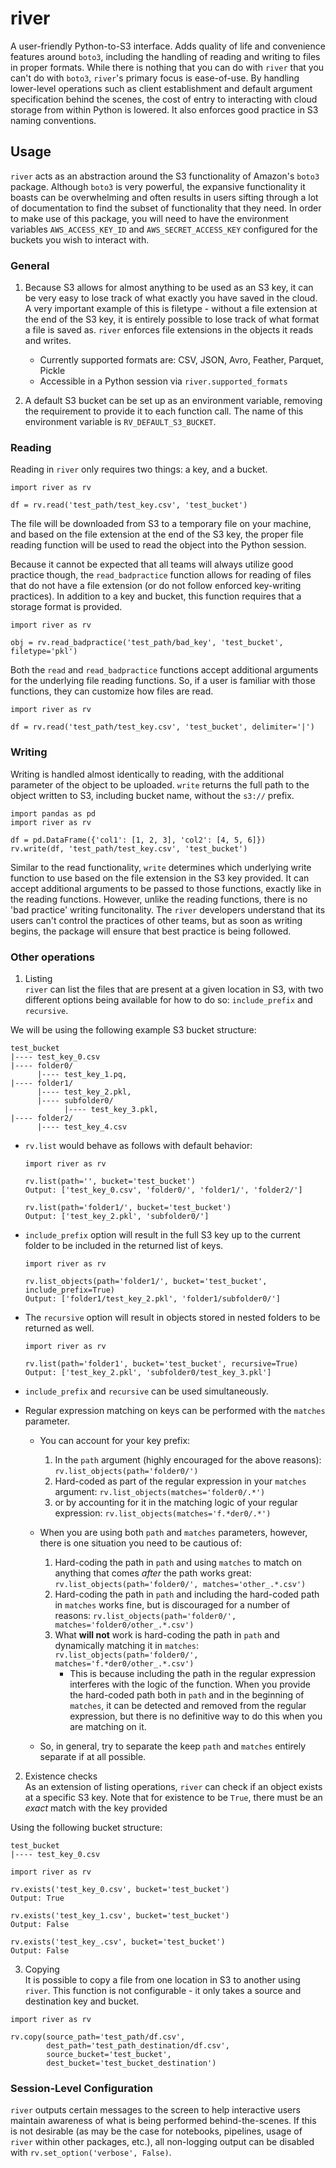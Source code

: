 # river
A user-friendly Python-to-S3 interface. Adds quality of life and convenience features around `boto3`, including the handling of reading and writing to files in proper formats.  While there is nothing that you can do with `river` that you can't do with `boto3`, `river`'s primary focus is ease-of-use. By handling lower-level operations such as client establishment and default argument specification behind the scenes, the cost of entry to interacting with cloud storage from within Python is lowered.
It also enforces good practice in S3 naming conventions.


## Usage
`river` acts as an abstraction around the S3 functionality of Amazon's `boto3` package.
Although `boto3` is very powerful, the expansive functionality it boasts can be overwhelming
and often results in users sifting through a lot of documentation to find the subset of
functionality that they need. In order to make use of this package, you will need to have
the environment variables `AWS_ACCESS_KEY_ID` and `AWS_SECRET_ACCESS_KEY` configured
for the buckets you wish to interact with.

### General
1. Because S3 allows for almost anything to be used as an S3 key, it can be very easy to
lose track of what exactly you have saved in the cloud. A very important example of this is
filetype - without a file extension at the end of the S3 key, it is entirely possible to
lose track of what format a file is saved as. `river` enforces file extensions in the objects
it reads and writes.
    * Currently supported formats are: CSV, JSON, Avro, Feather, Parquet, Pickle
    * Accessible in a Python session via `river.supported_formats`

2. A default S3 bucket can be set up as an environment variable, removing the requirement
to provide it to each function call. The name of this environment variable is `RV_DEFAULT_S3_BUCKET`.

### Reading
Reading in `river` only requires two things: a key, and a bucket.

```
import river as rv

df = rv.read('test_path/test_key.csv', 'test_bucket')
```

The file will be downloaded from S3 to a temporary file on your machine, and
based on the file extension at the end of the S3 key, the proper file reading
function will be used to read the object into the Python session.

Because it cannot be expected that all teams will always utilize good practice though,
the `read_badpractice` function allows for reading of files that do not have a file
extension (or do not follow enforced key-writing practices). In addition to a key
and bucket, this function requires that a storage format is provided.

```
import river as rv

obj = rv.read_badpractice('test_path/bad_key', 'test_bucket', filetype='pkl')
```

Both the `read` and `read_badpractice` functions accept additional arguments
for the underlying file reading functions. So, if a user is familiar with
those functions, they can customize how files are read.

```
import river as rv

df = rv.read('test_path/test_key.csv', 'test_bucket', delimiter='|')
```

### Writing
Writing is handled almost identically to reading, with the additional
parameter of the object to be uploaded. `write` returns the full path to
the object written to S3, including bucket name, without the `s3://` prefix.

```
import pandas as pd
import river as rv

df = pd.DataFrame({'col1': [1, 2, 3], 'col2': [4, 5, 6]})
rv.write(df, 'test_path/test_key.csv', 'test_bucket')
```

Similar to the read functionality, `write` determines which underlying write
function to use based on the file extension in the S3 key provided. It can
accept additional arguments to be passed to those functions, exactly like
in the reading functions. However, unlike the reading functions, there is
no 'bad practice' writing funcitonality. The `river` developers understand that
its users can't control the practices of other teams, but as soon as writing
begins, the package will ensure that best practice is being followed.

### Other operations
1. Listing<br>
`river` can list the files that are present at a given location in S3, with
two different options being available for how to do so: `include_prefix` and `recursive`.

 We will be using the following example S3 bucket structure:
```
test_bucket
|---- test_key_0.csv
|---- folder0/
      |---- test_key_1.pq,
|---- folder1/
      |---- test_key_2.pkl,
      |---- subfolder0/
            |---- test_key_3.pkl,
|---- folder2/
      |---- test_key_4.csv
```

  - `rv.list` would behave as follows with default behavior:
     ```
     import river as rv

     rv.list(path='', bucket='test_bucket')
     Output: ['test_key_0.csv', 'folder0/', 'folder1/', 'folder2/']

     rv.list(path='folder1/', bucket='test_bucket')
     Output: ['test_key_2.pkl', 'subfolder0/']
     ```

  - `include_prefix` option will result in the full S3 key up to the current folder
 to be included in the returned list of keys.
     ```
     import river as rv

     rv.list_objects(path='folder1/', bucket='test_bucket', include_prefix=True)
     Output: ['folder1/test_key_2.pkl', 'folder1/subfolder0/']
     ```

  - The `recursive` option will result in objects stored in nested folders to be returned as well.
    ```
    import river as rv

    rv.list(path='folder1', bucket='test_bucket', recursive=True)
    Output: ['test_key_2.pkl', 'subfolder0/test_key_3.pkl']
    ```

  - `include_prefix` and `recursive` can be used simultaneously.

  - Regular expression matching on keys can be performed with the `matches` parameter.
      - You can account for your key prefix:
          1. In the `path` argument (highly encouraged for the above reasons): `rv.list_objects(path='folder0/')`
          2. Hard-coded as part of the regular expression in your `matches` argument: `rv.list_objects(matches='folder0/.*')`
          3. or by accounting for it in the matching logic of your regular expression: `rv.list_objects(matches='f.*der0/.*')`

      - When you are using both `path` and `matches` parameters, however, there is one situation you need to be cautious of:
          1. Hard-coding the path in `path` and using `matches` to match on anything that comes _after_ the path works great: `rv.list_objects(path='folder0/', matches='other_.*.csv')`
          2. Hard-coding the path in `path` and including the hard-coded path in `matches` works fine, but is discouraged for a number of reasons: `rv.list_objects(path='folder0/', matches='folder0/other_.*.csv')`
          3. What **will not** work is hard-coding the path in `path` and dynamically matching it in `matches`: `rv.list_objects(path='folder0/', matches='f.*der0/other_.*.csv')`
              - This is because including the path in the regular expression interferes with the logic of the function. When you provide the hard-coded path both in `path` and in the beginning of `matches`, it can be detected and removed from the regular expression, but there is no definitive way to do this when you are matching on it.

      - So, in general, try to separate the keep `path` and `matches` entirely separate if at all possible.

2. Existence checks<br>
As an extension of listing operations, `river` can check if an object exists at
a specific S3 key. Note that for existence to be `True`, there must be an
_exact_ match with the key provided

Using the following bucket structure:
```
test_bucket
|---- test_key_0.csv
```
```
import river as rv

rv.exists('test_key_0.csv', bucket='test_bucket')
Output: True

rv.exists('test_key_1.csv', bucket='test_bucket')
Output: False

rv.exists('test_key_.csv', bucket='test_bucket')
Output: False
```

3. Copying<br>
It is possible to copy a file from one location in S3 to another using `river`.
This function is not configurable - it only takes a source and destination key and bucket.
```
import river as rv

rv.copy(source_path='test_path/df.csv',
        dest_path='test_path_destination/df.csv',
        source_bucket='test_bucket',
        dest_bucket='test_bucket_destination')
```

### Session-Level Configuration
`river` outputs certain messages to the screen to help interactive users
maintain awareness of what is being performed behind-the-scenes. If this
is not desirable (as may be the case for notebooks, pipelines, usage of
`river` within other packages, etc.), all non-logging output can be
disabled with `rv.set_option('verbose', False)`.

